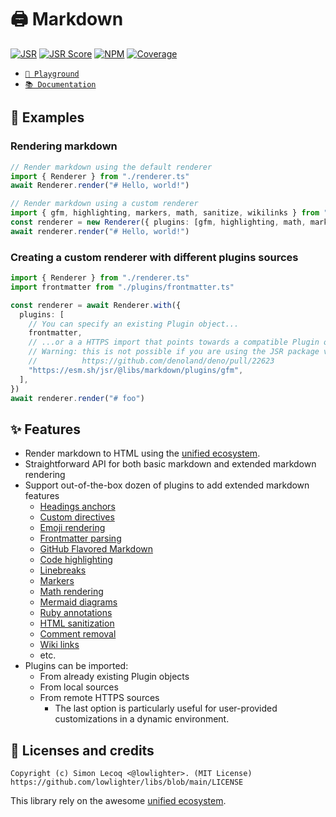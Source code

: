 # 🖨️ Markdown

[![JSR](https://jsr.io/badges/@libs/markdown)](https://jsr.io/@libs/markdown) [![JSR Score](https://jsr.io/badges/@libs/markdown/score)](https://jsr.io/@libs/markdown)
[![NPM](https://img.shields.io/npm/v/@lowlighter%2Fmarkdown?logo=npm&labelColor=cb0000&color=183e4e)](https://www.npmjs.com/package/@lowlighter/markdown) [![Coverage](https://libs-coverage.lecoq.io/markdown/badge.svg)](https://libs-coverage.lecoq.io/markdown)

- [`🦕 Playground`](https://libs.lecoq.io/markdown)
- [`📚 Documentation`](https://jsr.io/@libs/markdown/doc)

## 📑 Examples

### Rendering markdown

```ts
// Render markdown using the default renderer
import { Renderer } from "./renderer.ts"
await Renderer.render("# Hello, world!")

// Render markdown using a custom renderer
import { gfm, highlighting, markers, math, sanitize, wikilinks } from "./plugins/mod.ts"
const renderer = new Renderer({ plugins: [gfm, highlighting, math, markers, wikilinks, sanitize] })
await renderer.render("# Hello, world!")
```

### Creating a custom renderer with different plugins sources

```ts
import { Renderer } from "./renderer.ts"
import frontmatter from "./plugins/frontmatter.ts"

const renderer = await Renderer.with({
  plugins: [
    // You can specify an existing Plugin object...
    frontmatter,
    // ...or a a HTTPS import that points towards a compatible Plugin object!
    // Warning: this is not possible if you are using the JSR package version
    //          https://github.com/denoland/deno/pull/22623
    "https://esm.sh/jsr/@libs/markdown/plugins/gfm",
  ],
})
await renderer.render("# foo")
```

## ✨ Features

- Render markdown to HTML using the [unified ecosystem](https://unifiedjs.com).
- Straightforward API for both basic markdown and extended markdown rendering
- Support out-of-the-box dozen of plugins to add extended markdown features
  - [Headings anchors](https://jsr.io/@libs/markdown/doc/plugins/anchors/~/default)
  - [Custom directives](https://jsr.io/@libs/markdown/doc/plugins/directives/~/default)
  - [Emoji rendering](https://jsr.io/@libs/markdown/doc/plugins/emojis/~/default)
  - [Frontmatter parsing](https://jsr.io/@libs/markdown/doc/plugins/frontmatter/~/default)
  - [GitHub Flavored Markdown](https://jsr.io/@libs/markdown/doc/plugins/gfm/~/default)
  - [Code highlighting](https://jsr.io/@libs/markdown/doc/plugins/highlighting/~/default)
  - [Linebreaks](https://jsr.io/@libs/markdown/doc/plugins/linebreaks/~/default)
  - [Markers](https://jsr.io/@libs/markdown/doc/plugins/markers/~/default)
  - [Math rendering](https://jsr.io/@libs/markdown/doc/plugins/math/~/default)
  - [Mermaid diagrams](https://jsr.io/@libs/markdown/doc/plugins/mermaid/~/default)
  - [Ruby annotations](https://jsr.io/@libs/markdown/doc/plugins/ruby/~/default)
  - [HTML sanitization](https://jsr.io/@libs/markdown/doc/plugins/sanitize/~/default)
  - [Comment removal](https://jsr.io/@libs/markdown/doc/plugins/uncomments/~/default)
  - [Wiki links](https://jsr.io/@libs/markdown/doc/plugins/wikilinks/~/default)
  - etc.
- Plugins can be imported:
  - From already existing Plugin objects
  - From local sources
  - From remote HTTPS sources
    - The last option is particularly useful for user-provided customizations in a dynamic environment.

## 📜 Licenses and credits

```plaintext
Copyright (c) Simon Lecoq <@lowlighter>. (MIT License)
https://github.com/lowlighter/libs/blob/main/LICENSE
```

This library rely on the awesome [unified ecosystem](https://unifiedjs.com).
